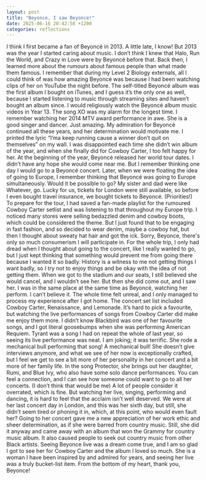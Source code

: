 ```yaml
---
layout: post
title: "Beyonce, I saw Beyonce!"
date: 2025-06-16 20:42:58 +1200
categories: reflections
---
```


I think I first became a fan of Beyoncé in 2013. A little late, I know! But 2013 was the year I started caring about music. I don’t think I knew that Halo, Run the World, and Crazy in Love were by Beyoncé before that. Back then, I learned more about the rumours about famous people than what made them famous. I remember that during my Level 2 Biology externals, all I could think of was how amazing Beyoncé was because I had been watching clips of her on YouTube the night before.
The self-titled Beyoncé album was the first album I bought on iTunes, and I guess it’s the only one as well, because I started listening to music through streaming sites and haven’t bought an album since. I would religiously watch the Beyoncé album music videos in Year 13. The song XO was my alarm for the longest time. I remember watching her 2014 MTV award performance in awe. She is a good singer and dancer. Just amazing.
My admiration for Beyoncé continued all these years, and her determination would motivate me. I printed the lyric “I’ma keep running cause a winner don’t quit on themselves” on my wall. I was disappointed each time she didn’t win album of the year, and when she finally did for Cowboy Carter, I too felt happy for her.
At the beginning of the year, Beyoncé released her world tour dates. I didn’t have any hope she would come near me. But I remember thinking one day I would go to a Beyoncé concert. Later, when we were floating the idea of going to Europe, I remember thinking that Beyoncé was going to Europe simultaneously. Would it be possible to go? My sister and dad were like Whatever, go. Lucky for us, tickets for London were still available, so before I even bought travel insurance, we bought tickets to Beyoncé. (Priorities!)
To prepare for the tour, I had saved a fan-made playlist for the rumoured Cowboy Carter setlist and was listening to that throughout my Europe trip. I noticed many stores were selling bedazzled denim and cowboy boots, which could be considered the theme. But I just found that to be engaging in fast fashion, and so decided to wear denim, maybe a cowboy hat, but then I thought about sweaty hat hair and got the ick. Sorry, Beyonce, there's only so much consumerism I will participate in.
For the whole trip, I only had dread when I thought about going to the concert, like I really wanted to go, but I just kept thinking that something would prevent me from going there because I wanted it so badly. History is a witness to me not getting things I want badly, so I try not to enjoy things and be okay with the idea of not getting them. When we got to the stadium and our seats, I still believed she would cancel, and I wouldn’t see her. But then she did come out, and I saw her. I was in the same place at the same time as Beyoncé, watching her perform. I can’t believe it. The whole time felt unreal, and I only managed to process my experience after I got home.
The concert set list included Cowboy Carter, Renaissance, and Lemonade. It’s hard to pick a favourite, but watching the live performances of songs from Cowboy Carter did make me enjoy them more. I didn’t know Blackbird was one of her favourite songs, and I got literal goosebumps when she was performing American Requiem. Tyrant was a song I had on repeat the whole of last year, so seeing its live performance was neat. I am joking; it was terrific. She rode a mechanical bull performing that song! A mechanical bull! She doesn’t give interviews anymore, and what we see of her now is exceptionally crafted, but I feel we get to see a bit more of her personality in her concert and a bit more of her family life. In the song Protector, she brings out her daughter, Rumi, and Blue Ivy, who also have some solo dance performances. You can feel a connection, and I can see how someone could want to go to all her concerts. (I don’t think that would be me)
A lot of people consider it overrated, which is fine. But watching her live, singing, performing and dancing, it is hard to feel that the acclaim isn’t well deserved. We were at her last concert day in London, and this was her sixth day, but still, she didn’t seem tired or phoning it in, which, at this point, who would even fault her? Going to her concert gave me a new appreciation of her work ethic and sheer determination, as if she were barred from country music. Still, she did it anyway and came away with an album that won the Grammy for country music album. It also caused people to seek out country music from other Black artists.
Seeing Beyonce live was a dream come true, and I am so glad I got to see her for Cowboy Carter and the album I loved so much. She is a woman I have been inspired by and admired for years, and seeing her live was a truly bucket-list item.
From the bottom of my heart, thank you, Beyonce!
